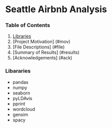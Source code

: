 # Seattle Airbnb Analysis

### Table of Contents
1. [Libraries](#lib)
2. [Project Motivation] (#mov)
3. [File Descriptions] (#file)
4. [Summary of Results] (#results)
5. [Acknowledgements] (#ack)

### Libararies
- pandas
- numpy
- seaborn
- pyLDAvis
- pprint
- wordcloud
- gensim
- spacy

